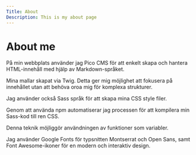 ```yaml
---
Title: About
Description: This is my about page 
---
```


About me
==================
På min webbplats använder jag Pico CMS för att enkelt skapa och hantera HTML-innehåll med hjälp av Markdown-språket.

Mina mallar skapat via Twig. Detta ger mig möjlighet att fokusera på innehållet utan att behöva oroa mig för komplexa strukturer.

Jag använder också Sass språk för att skapa mina CSS style filer.

Genom att använda npm automatiserar jag processen för att kompilera min Sass-kod till ren CSS.

Denna teknik möjliggör användningen av funktioner som variabler.

Jag använder Google Fonts för typsnitten Montserrat och Open Sans, samt Font Awesome-ikoner för en modern och interaktiv design.